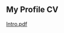 ## My Profile CV
[Intro.pdf](https://github.com/berji2vh3i/berji2vh3i/blob/master/berji2vh3i.herokuapp.com.pdf)
